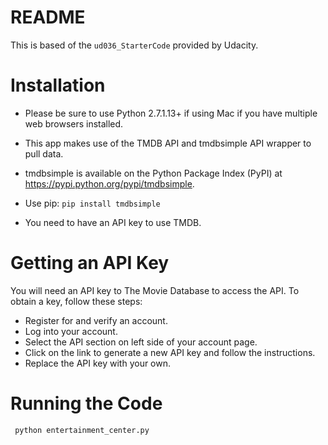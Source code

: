 # README

This is based of the `ud036_StarterCode` provided by Udacity.

# Installation

- Please be sure to use Python 2.7.1.13+ if using Mac if you have multiple web browsers installed. 
- This app makes use of the TMDB API and tmdbsimple API wrapper to pull data. 
- tmdbsimple is available on the Python Package Index (PyPI) at https://pypi.python.org/pypi/tmdbsimple.

- Use pip:
```pip install tmdbsimple```

- You need to have an API key to use TMDB.

# Getting an API Key
You will need an API key to The Movie Database to access the API. To obtain a key, follow these steps:

- Register for and verify an account.
- Log into your account.
- Select the API section on left side of your account page.
- Click on the link to generate a new API key and follow the instructions.
- Replace the API key with your own.

# Running the Code

``` python entertainment_center.py```